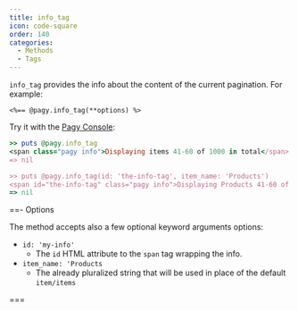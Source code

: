 ```yaml
---
title: info_tag
icon: code-square
order: 140
categories:
  - Methods
  - Tags
---
```




`info_tag` provides the info about the content of the current pagination. For example:

```erb
<%== @pagy.info_tag(**options) %>
```

Try it with the [Pagy Console](../../sandbox/console.md):

```ruby
>> puts @pagy.info_tag
<span class="pagy info">Displaying items 41-60 of 1000 in total</span>
=> nil

>> puts @pagy.info_tag(id: 'the-info-tag', item_name: 'Products')
<span id="the-info-tag" class="pagy info">Displaying Products 41-60 of 1000 in total</span>
=> nil
```

==- Options

The method accepts also a few optional keyword arguments options:

- `id: 'my-info'`
  - The `id` HTML attribute to the `span` tag wrapping the info.
- `item_name: 'Products` 
  - The already pluralized string that will be used in place of the default `item/items`

===

